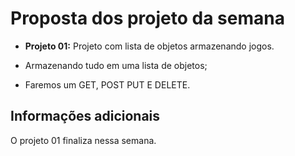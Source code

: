 # Proposta dos projeto da semana

- **Projeto 01:** Projeto com lista de objetos armazenando jogos.

- Armazenando tudo em uma lista de objetos;
- Faremos um GET, POST PUT E DELETE.

## Informações adicionais

O projeto 01 finaliza nessa semana. 